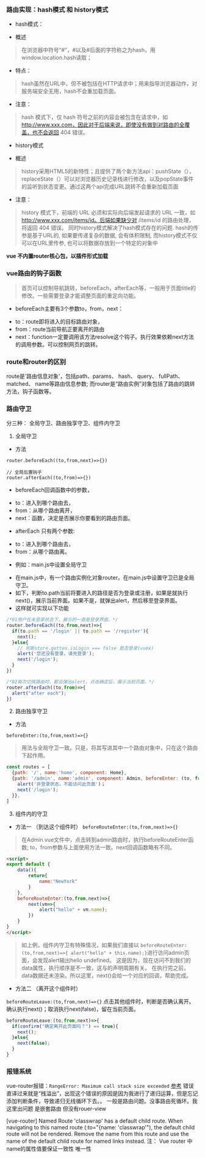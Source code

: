 
### 路由实现：hash模式 和 history模式
+ hash模式：
- 概述
> 在浏览器中符号“#”，#以及#后面的字符称之为hash，用window.location.hash读取；

- 特点：
> hash虽然在URL中，但不被包括在HTTP请求中；用来指导浏览器动作，对服务端安全无用，hash不会重加载页面。

- 注意：
> hash 模式下，仅 hash 符号之前的内容会被包含在请求中，如 http://www.xxx.com，因此对于后端来说，即使没有做到对路由的全覆盖，也不会返回 404 错误。

+ history模式
- 概述
> history采用HTML5的新特性；且提供了两个新方法api：pushState（），replaceState（）可以对浏览器历史记录栈进行修改，以及popState事件的监听到状态变更。通过这两个api完成URL跳转不会重新加载页面

- 注意：
> history 模式下，前端的 URL 必须和实际向后端发起请求的 URL 一致，如 http://www.xxx.com/items/id。后端如果缺少对 /items/id 的路由处理，将返回 404 错误。
> 同时history模式解决了hash模式存在的问题. hash的传参是基于URL的, 如果要传递复杂的数据, 会有体积限制, 而history模式不仅可以在URL里传参, 也可以将数据存放到一个特定的对象中

**vue 不内置router核心包，以插件形式加载**

### vue路由的钩子函数
> 首页可以控制导航跳转，beforeEach，afterEach等，一般用于页面title的修改。一些需要登录才能调整页面的重定向功能。
+ beforeEach主要有3个参数to，from，next：

- to：route即将进入的目标路由对象，
- from：route当前导航正要离开的路由
- next：function一定要调用该方法resolve这个钩子。执行效果依赖next方法的调用参数。可以控制网页的跳转。


### route和router的区别
route是'路由信息对象'，包括path、params、 hash、 query、 fullPath、 matched、 name等路由信息参数;
而router是“路由实例”对象包括了路由的跳转方法，钩子函数等。


### 路由守卫
分三种： 全局守卫、路由独享守卫、组件内守卫
1. 全局守卫
* 方法
```
router.beforeEach((to,from,next)=>{})

// 全局后置钩子
router.afterEach((to,from)=>{})
```
+ beforeEach回调函数中的参数，
- to：进入到哪个路由去，
- from：从哪个路由离开，
- next：函数，决定是否展示你要看到的路由页面。

+ afterEach 只有两个参数:
- to：进入到哪个路由去，
- from：从哪个路由离。


* 例如：main.js中设置全局守卫
- 在main.js中，有一个路由实例化对象router。在main.js中设置守卫已是全局守卫。
- 如下，判断to.path当前将要进入的路径是否为登录或注册，如果是就执行next()，展示当前界面。如果不是，就弹出alert，然后移至登录界面。
- 这样就可实现以下功能

```js
/*01用户在未登录状态下，展示的一直是登录界面。*/
router.beforeEach((to,from,next)=>{
  if(to.path == '/login' || to.path == '/register'){
    next();
  }else{
    // 判断store.gettes.isLogin === false 是否登录(vuex)
    alert('您还没有登录，请先登录');
    next('/login');
  }
})

/*02每次切换路由时，都会弹出alert，点击确定后，展示当前页面。*/
router.afterEach((to,from)=>{
  alert("after each");
})

```


2. 路由独享守卫
* 方法

```
beforeEnter:(to,from,next)=>{}
```

> 用法与全局守卫一致。只是，将其写进其中一个路由对象中，只在这个路由下起作用。

```js
const routes = [
  {path: '/', name:'home', component: Home},
  {path: '/admin', name:'admin', component: Admin, beforeEnter: (to, from, next) => {
    alert('非登录状态，不能访问此页面')；
    next('/login');
  }},
]

```

3. 组件内的守卫
* 方法一 （到达这个组件时）
`beforeRouteEnter:(to,from,next)=>{}`
> 在Admin.vue文件中，点击转到admin路由时，执行beforeRouteEnter函数;  to，from参数与上面使用方法一致。next回调函数略有不同。

```html
<script>
export default {
    data(){
        return{
            name:"NewYork"
        }
    },
    beforeRouteEnter:(to,from,next)=>{
        next(vm=>{
            alert("hello" + vm.name);
        })
    }
}
</script>

```

> 如上例，组件内守卫有特殊情况，如果我们直接以
`beforeRouteEnter:(to,from,next)=>{ alert("hello" + this.name);}`进行访问admin页面，会发现alert输出hello undefined。
> 这是因为，现在访问不到我们的data属性，执行顺序是不一致，这与的声明周期有关。
> 在执行完之前，data数据还未渲染。所以这里，next()会给一个对应的回调，帮助完成。



* 方法二  （离开这个组件时）

`beforeRouteLeave:(to,from,next)=>{}`
点击其他组件时，判断是否确认离开。确认执行next()；取消执行next(false)，留在当前页面。
```js
beforeRouteLeave:(to,from,next)=>{
  if(confirm("确定离开此页面吗？") == true){
    next();
  }else{
    next(false);
  }
}
```


### 报错系统

vue-router报错：`RangeError: Maximum call stack size exceeded`
[参考](https://blog.csdn.net/flting1017/article/details/80533308)
错误直译过来就是“栈溢出”，出现这个错误的原因是因为我进行了递归运算，但是忘记添加判断条件，导致递归无线循环下去。。
一般是路由问题。没事路由死循环。我这里出问题 是嵌套路由 但没有rouer-view


[vue-router] Named Route 'classwrap' has a default child route. When navigating to this named route (:to="{name: 'classwrap'"), the default child route will not be rendered. Remove the name from this route and use the name of the default child route for named links instead.
注： Vue router 中 name的属性值要保证一致性 唯一性